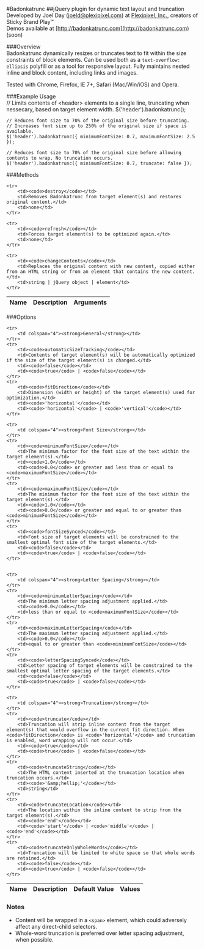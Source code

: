 #Badonkatrunc
##jQuery plugin for dynamic text layout and truncation  
Developed by Joel Day (<joeld@plexipixel.com>) at [Plexipixel, Inc.](http://plexipixel.com), creators of Sticky Brand Play&trade;  
Demos available at [http://badonkatrunc.com](http://badonkatrunc.com) (soon)

###Overview  
Badonkatrunc dynamically resizes or truncates text to fit within the size constraints of block elements. Can be used both as a <code>text-overflow: ellipsis</code> polyfill or as a tool for responsive layout. Fully maintains nested inline and block content, including links and images.

Tested with Chrome, Firefox, IE 7+, Safari (Mac/Win/iOS) and Opera.

###Example Usage  
    // Limits contents of &lt;header&gt; elements to a single line, truncating when nessecary, based on target element width.
    $('header').badonkatrunc();
    
    // Reduces font size to 70% of the original size before truncating.
    // Increases font size up to 250% of the original size if space is available.
    $('header').badonkatrunc({ minimumFontSize: 0.7, maximumFontSize: 2.5 });

    // Reduces font size to 70% of the original size before allowing contents to wrap. No truncation occurs.
    $('header').badonkatrunc({ minimumFontSize: 0.7, truncate: false });
    
###Methods  
<table>
    <thead>
        <tr>
            <th>Name</th>
            <th>Description</th>
            <th>Arguments</th>
        </tr>
    </thead>

    <tr>
        <td><code>destroy</code></td>
        <td>Removes Badonkatrunc from target element(s) and restores original content.</td>
        <td>none</td>
    </tr>

    <tr>
        <td><code>refresh</code></td>
        <td>Forces target element(s) to be optimized again.</td>
        <td>none</td>
    </tr>

    <tr>
        <td><code>changeContents</code></td>
        <td>Replaces the original content with new content, copied either from an HTML string or from an element that contains the new content.</td>
        <td>string | jQuery object | element</td>
    </tr>
</table>

###Options  
<table>
    <thead>
        <tr>
            <th>Name</th>
            <th>Description</th>
            <th>Default Value</th>
            <th>Values</th>
        </tr>
    </thead>

    <tr>
        <td colspan="4"><strong>General</strong></td>
    </tr>
    <tr>
        <td><code>automaticSizeTracking</code></td>
        <td>Contents of target element(s) will be automatically optimized if the size of the target element(s) is changed.</td>
        <td><code>false</code></td>
        <td><code>true</code> | <code>false</code></td>
    </tr>
    <tr>
        <td><code>fitDirection</code></td>
        <td>Dimension (width or height) of the target element(s) used for optimization.</td>
        <td><code>'horizontal'</code></td>
        <td><code>'horizontal'</code> | <code>'vertical'</code></td>
    </tr>
    
    <tr>
        <td colspan="4"><strong>Font Size</strong></td>
    </tr>
    <tr>
        <td><code>minimumFontSize</code></td>
        <td>The minimum factor for the font size of the text within the target element(s).</td>
        <td><code>1.0</code></td>
        <td><code>0.0</code> or greater and less than or equal to <code>maximumFontSize</code></td>
    </tr>
    <tr>
        <td><code>maximumFontSize</code></td>
        <td>The minimum factor for the font size of the text within the target element(s).</td>
        <td><code>1.0</code></td>
        <td><code>0.0</code> or greater and equal to or greater than <code>minimumFontSize</code></td>
    </tr>
    <tr>
        <td><code>fontSizeSynced</code></td>
        <td>Font size of target elements will be constrained to the smallest optimal font size of the target elements.</td>
        <td><code>false</code></td>
        <td><code>true</code> | <code>false</code></td>
    </tr>
    
    
    <tr>
        <td colspan="4"><strong>Letter Spacing</strong></td>
    </tr>
    <tr>
        <td><code>minimumLetterSpacing</code></td>
        <td>The minimum letter spacing adjustment applied.</td>
        <td><code>0.0</code></td>
        <td>less than or equal to <code>maximumFontSize</code></td>
    </tr>
    <tr>
        <td><code>maximumLetterSpacing</code></td>
        <td>The maximum letter spacing adjustment applied.</td>
        <td><code>0.0</code></td>
        <td>equal to or greater than <code>minimumFontSize</code></td>
    </tr>
    <tr>
        <td><code>letterSpacingSynced</code></td>
        <td>Letter spacing of target elements will be constrained to the smallest optimal letter spacing of the target elements.</td>
        <td><code>false</code></td>
        <td><code>true</code> | <code>false</code></td>
    </tr>
    
    <tr>
        <td colspan="4"><strong>Truncation</strong></td>
    </tr>
    <tr>
        <td><code>truncate</code></td>
        <td>Truncation will strip inline content from the target element(s) that would overflow in the current fit direction. When <code>fitDirection</code> is <code>'horizontal'</code> and truncation is enabled, word wrapping will not occur.</td>
        <td><code>true</code></td>
        <td><code>true</code> | <code>false</code></td>
    </tr>
    <tr>
        <td><code>truncateString</code></td>
        <td>The HTML content inserted at the truncation location when truncation occurs.</td>
        <td><code>'&amp;hellip;'</code></td>
        <td>string</td>
    </tr>
    <tr>
        <td><code>truncateLocation</code></td>
        <td>The location within the inline content to strip from the target element(s).</td>
        <td><code>'end'</code></td>
        <td><code>'start'</code> | <code>'middle'</code> | <code>'end'</code></td>
    </tr>
    <tr>
        <td><code>truncateOnlyWholeWords</code></td>
        <td>Truncation will be limited to white space so that whole words are retained.</td>
        <td><code>false</code></td>
        <td><code>true</code> | <code>false</code></td>
    </tr>
</table>

### Notes  
- Content will be wrapped in a <code>&lt;span&gt;</code> element, which could adversely affect any direct-child selectors.
- Whole-word truncation is preferred over letter spacing adjustment, when possible.